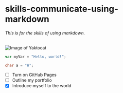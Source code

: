 # skills-communicate-using-markdown
###### This is for the skills of using markdown.
![Image of Yaktocat](https://octodex.github.com/images/yaktocat.png)

``` javascript
var myVar = "Hello, world!";
```

``` C
char a = "H";
```

- [ ] Turn on GitHub Pages
- [ ] Outline my portfolio
- [X] Introduce myself to the world
